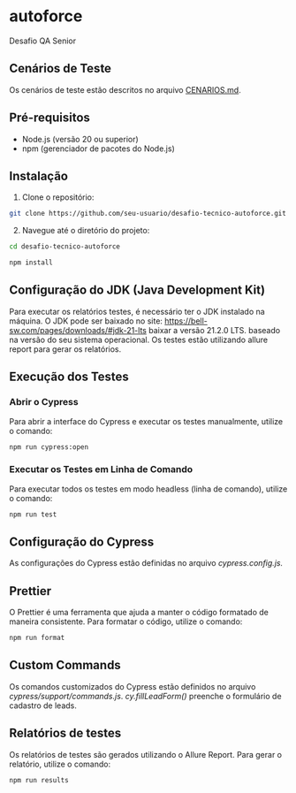 # autoforce
Desafio QA Senior


## Cenários de Teste

Os cenários de teste estão descritos no arquivo [CENARIOS.md](CENARIOS.md).

## Pré-requisitos

- Node.js (versão 20 ou superior)
- npm (gerenciador de pacotes do Node.js)

## Instalação

1. Clone o repositório:

```sh
git clone https://github.com/seu-usuario/desafio-tecnico-autoforce.git

``` 
2. Navegue até o diretório do projeto:
```sh
cd desafio-tecnico-autoforce
```
```sh
npm install
```

## Configuração do JDK (Java Development Kit)

Para executar os relatórios testes, é necessário ter o JDK instalado na máquina. O JDK pode ser baixado no site: https://bell-sw.com/pages/downloads/#jdk-21-lts baixar a versão 21.2.0 LTS. baseado na versão do seu sistema operacional.
Os testes estão utilizando allure report para gerar os relatórios.


## Execução dos Testes
### Abrir o Cypress
Para abrir a interface do Cypress e executar os testes manualmente, utilize o comando:

```sh
npm run cypress:open
```

### Executar os Testes em Linha de Comando
Para executar todos os testes em modo headless (linha de comando), utilize o comando:

```sh
npm run test
```

## Configuração do Cypress
As configurações do Cypress estão definidas no arquivo *cypress.config.js.*

## Prettier
O Prettier é uma ferramenta que ajuda a manter o código formatado de maneira consistente. Para formatar o código, utilize o comando:

```sh 
npm run format
```

## Custom Commands
Os comandos customizados do Cypress estão definidos no arquivo *cypress/support/commands.js*.
*cy.fillLeadForm()* preenche o formulário de cadastro de leads.


## Relatórios de testes

Os relatórios de testes são gerados utilizando o Allure Report. Para gerar o relatório, utilize o comando:

```sh
npm run results
```